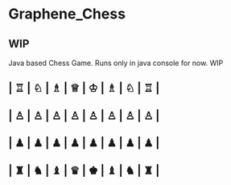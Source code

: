 # Graphene_Chess

## WIP

Java based Chess Game.
Runs only in java console for now. WIP




| ♖ | ♘ | ♗ | ♕ | ♔ | ♗ | ♘ | ♖ |
---------------------------------
| ♙ | ♙ | ♙ | ♙ | ♙ | ♙ | ♙ | ♙ |
---------------------------------




| ♟ | ♟ | ♟ | ♟ | ♟ | ♟ | ♟ | ♟ |
---------------------------------
| ♜ | ♞ | ♝ | ♛ | ♚ | ♝ | ♞ | ♜ |
---------------------------------

